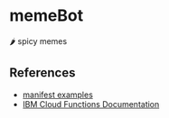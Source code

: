 # memeBot
🌶️ spicy memes

## References
- [manifest examples](https://github.com/apache/incubator-openwhisk-wskdeploy/blob/master/docs/programming_guide.md#wskdeploy-utility-by-example)
- [IBM Cloud Functions Documentation](https://console.bluemix.net/docs/openwhisk/index.html#index)
